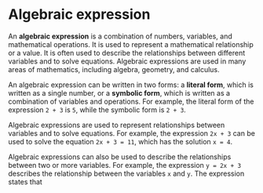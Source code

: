 # Algebraic expression

An **algebraic expression** is a combination of numbers, variables, and mathematical operations. It is used to represent a mathematical relationship or a value. It is often used to describe the relationships between different variables and to solve equations. Algebraic expressions are used in many areas of mathematics, including algebra, geometry, and calculus.

An algebraic expression can be written in two forms: a **literal form**, which is written as a single number, or a **symbolic form**, which is written as a combination of variables and operations. For example, the literal form of the expression `2 + 3` is `5`, while the symbolic form is `2 + 3`. 

Algebraic expressions are used to represent relationships between variables and to solve equations. For example, the expression `2x + 3` can be used to solve the equation `2x + 3 = 11`, which has the solution `x = 4`. 

Algebraic expressions can also be used to describe the relationships between two or more variables. For example, the expression `y = 2x + 3` describes the relationship between the variables `x` and `y`. The expression states that
